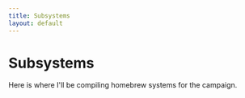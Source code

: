 ```yaml
---
title: Subsystems
layout: default
---
```


# Subsystems
Here is where I'll be compiling homebrew systems for the campaign.